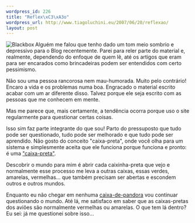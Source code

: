 ```yaml
--- 
wordpress_id: 226
title: "Reflex\xC3\xA3o"
wordpress_url: http://www.tiagoluchini.eu/2007/06/20/reflexao/
layout: post
---
```

<img src="http://www.tiagoluchini.eu/wp-content/uploads/2007/06/blackbox.jpg" title="Blackbox" alt="Blackbox" align="left" border="0" />Alguém me falou que tenho dado um tom meio sombrio e depressivo para o Blog recentemente. Parei para reler parte do material e, realmente, dependendo do enfoque de quem lê, até os artigos que eram para ser encarados como brincadeiras podem ser entendidos com certo pessimismo.

Não sou uma pessoa rancorosa nem mau-humorada. Muito pelo contrário! Encaro a vida e os problemas numa boa. Engracado o material escrito acabar com um ar diferente disso. Talvez porque ele seja escrito com as pessoas que me conhecem em mente.

Mas me parece que, mais certamente, a tendência ocorra porque uso o site regularmente para questionar certas coisas.

Isso sim faz parte integrante do que sou! Parto do pressuposto que tudo pode ser questionado, tudo pode ser melhorado e que tudo pode ser aprendido. Não gosto do conceito "caixa-preta", onde você olha para um sistema e simplesmente aceita que ele funciona porque funciona e pronto: é uma <a href="http://en.wikipedia.org/wiki/Black-box" target="_blank">"caixa-preta"</a>.

Descobrir o mundo para mim é abrir cada caixinha-preta que vejo e normalmente esse processo me leva a outras caixas, essas verdes, amarelas, vermelhas... que também precisam ser abertas e escondem outros e outros mundos.

Enquanto eu não chegar em nenhuma <a href="http://pt.wikipedia.org/wiki/Pandora" target="_blank">caixa-de-pandora</a> vou continuar questionando o mundo. Até lá, me satisfaco em saber que as caixas-pretas dos aviões são normalmente vermelhas ou amarelas. O que tem lá dentro? Eu sei: já me questionei sobre isso...
